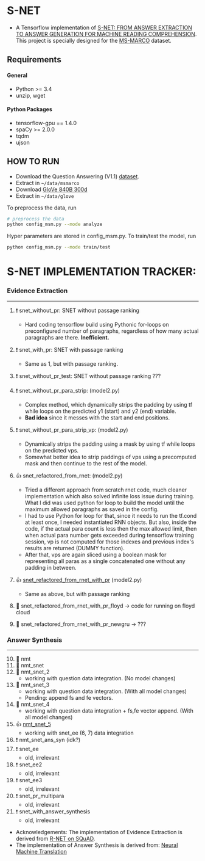# S-NET
  * A Tensorflow implementation of [S-NET: FROM ANSWER EXTRACTION TO ANSWER GENERATION FOR MACHINE READING COMPREHENSION](https://arxiv.org/pdf/1706.04815.pdf). This project is specially designed for the [MS-MARCO](https://arxiv.org/pdf/1611.09268.pdf) dataset.

## Requirements

#### General
  * Python >= 3.4
  * unzip, wget
#### Python Packages
  * tensorflow-gpu == 1.4.0
  * spaCy >= 2.0.0
  * tqdm
  * ujson

## HOW TO RUN

* Download the Question Answering (V1.1) [dataset](http://www.msmarco.org/dataset.aspx).
* Extract in `~/data/msmarco`
* Download [GloVe 840B 300d](http://nlp.stanford.edu/data/glove.840B.300d.zip)
* Extract in `~/data/glove`

To preprocess the data, run

```bash
# preprocess the data
python config_msm.py --mode analyze
```

Hyper parameters are stored in config_msm.py. To train/test the model, run

```bash
python config_msm.py --mode train/test
```

# S-NET IMPLEMENTATION TRACKER:

### Evidence Extraction
---
1. :heavy_exclamation_mark: snet_without_pr: SNET without passage ranking
	* Hard coding tensorflow build using Pythonic for-loops on preconfigured number of paragraphs, regardless of how many actual paragraphs are there. **Inefficient.**
2. :heavy_exclamation_mark: snet_with_pr: SNET with passage ranking
	* Same as 1, but with passage ranking.
3. :heavy_exclamation_mark: snet_without_pr_test: SNET without passage ranking ???
4. :heavy_exclamation_mark: snet_without_pr_para_strip: (model2.py)
	* Complex method, which dynamically strips the padding by using tf while loops on the predicted y1 (start) and y2 (end) variable.
	* **Bad idea** since it messes with the start and end positions.
5. :heavy_exclamation_mark: snet_without_pr_para_strip_vp: (model2.py)
	* Dynamically strips the padding using a mask by using tf while loops on the predicted vps.
	* Somewhat better idea to strip paddings of vps using a precomputed mask and then continue to the rest of the model. 
6. :+1: snet_refactored_from_rnet: (model2.py)
	* Tried a different approach from scratch rnet code, much cleaner implementation which also solved infinite loss issue during training. What I did was used python for loop to build the model until the maximum allowed paragraphs as saved in the config.
	* I had to use Python for loop for that, since it needs to run the tf.cond at least once, I needed instantiated RNN objects. But also, inside the code, if the actual para count is less then the max allowed limit, then when actual para number gets exceeded during tensorflow training session, vp is not computed for those indexes and previous index's results are returned (DUMMY function).
	* After that, vps are again sliced using a boolean mask for representing all paras as a single concatenated one without any padding in between.

7. :+1: [snet_refactored_from_rnet_with_pr](https://github.com/burglarhobbit/machine-reading-comprehension/tree/master/S-NET/6_snet_refactored_from_rnet_with_pr) (model2.py)
	* Same as above, but with passage ranking
8. :large_blue_circle: snet_refactored_from_rnet_with_pr_floyd -> code for running on floyd cloud
9. :large_blue_circle: snet_refactored_from_rnet_with_pr_newgru -> ???

### Answer Synthesis
---

10. :large_blue_circle: nmt
11. :large_blue_circle: nmt_snet
12. :large_blue_circle: nmt_snet_2
	* working with question data integration. (No model changes)
13. :large_blue_circle: nmt_snet_3
	* working with question data integration. (With all model changes)
	* Pending: append fs and fe vectors.
14. :large_blue_circle: nmt_snet_4
	* working with question data integration + fs,fe vector append. (With all model changes)
15. :+1: [nmt_snet_5](https://github.com/burglarhobbit/machine-reading-comprehension/tree/master/S-NET/nmt_snet_5)
	* working with snet_ee (6, 7) data integration
16. :heavy_exclamation_mark: nmt_snet_ans_syn (idk?)
17. :heavy_exclamation_mark: snet_ee
	* old, irrelevant
18. :heavy_exclamation_mark: snet_ee2
	* old, irrelevant
19. :heavy_exclamation_mark: snet_ee3
	* old, irrelevant
20. :heavy_exclamation_mark: snet_pr_multipara
	* old, irrelevant
21. :heavy_exclamation_mark: snet_with_answer_synthesis
	* old, irrelevant

* Acknowledgements: The implementation of Evidence Extraction is derived from [R-NET on SQuAD](https://github.com/HKUST-KnowComp/R-Net). 
* The implementation of Answer Synthesis is derived from: [Neural Machine Translation](https://github.com/tensorflow/nmt)